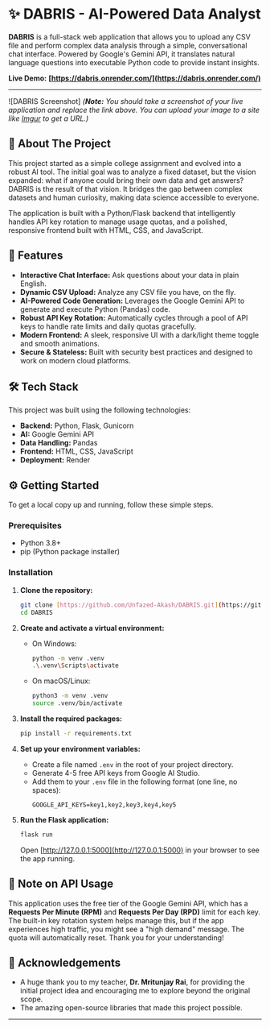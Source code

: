 # ✨ DABRIS - AI-Powered Data Analyst

**DABRIS** is a full-stack web application that allows you to upload any CSV file and perform complex data analysis through a simple, conversational chat interface. Powered by Google's Gemini API, it translates natural language questions into executable Python code to provide instant insights.

**Live Demo:** **[https://dabris.onrender.com/](https://dabris.onrender.com/)**

---

![DABRIS Screenshot]
*(**Note:** You should take a screenshot of your live application and replace the link above. You can upload your image to a site like [Imgur](https://imgur.com/upload) to get a URL.)*

## 🚀 About The Project

This project started as a simple college assignment and evolved into a robust AI tool. The initial goal was to analyze a fixed dataset, but the vision expanded: what if anyone could bring their own data and get answers? DABRIS is the result of that vision. It bridges the gap between complex datasets and human curiosity, making data science accessible to everyone.

The application is built with a Python/Flask backend that intelligently handles API key rotation to manage usage quotas, and a polished, responsive frontend built with HTML, CSS, and JavaScript.

## 🌟 Features

* **Interactive Chat Interface:** Ask questions about your data in plain English.
* **Dynamic CSV Upload:** Analyze any CSV file you have, on the fly.
* **AI-Powered Code Generation:** Leverages the Google Gemini API to generate and execute Python (Pandas) code.
* **Robust API Key Rotation:** Automatically cycles through a pool of API keys to handle rate limits and daily quotas gracefully.
* **Modern Frontend:** A sleek, responsive UI with a dark/light theme toggle and smooth animations.
* **Secure & Stateless:** Built with security best practices and designed to work on modern cloud platforms.

## 🛠️ Tech Stack

This project was built using the following technologies:

* **Backend:** Python, Flask, Gunicorn
* **AI:** Google Gemini API
* **Data Handling:** Pandas
* **Frontend:** HTML, CSS, JavaScript
* **Deployment:** Render

## ⚙️ Getting Started

To get a local copy up and running, follow these simple steps.

### Prerequisites

* Python 3.8+
* pip (Python package installer)

### Installation

1.  **Clone the repository:**
    ```sh
    git clone [https://github.com/Unfazed-Akash/DABRIS.git](https://github.com/Unfazed-Akash/DABRIS.git)
    cd DABRIS
    ```

2.  **Create and activate a virtual environment:**
    * On Windows:
        ```sh
        python -m venv .venv
        .\.venv\Scripts\activate
        ```
    * On macOS/Linux:
        ```sh
        python3 -m venv .venv
        source .venv/bin/activate
        ```

3.  **Install the required packages:**
    ```sh
    pip install -r requirements.txt
    ```

4.  **Set up your environment variables:**
    * Create a file named `.env` in the root of your project directory.
    * Generate 4-5 free API keys from Google AI Studio.
    * Add them to your `.env` file in the following format (one line, no spaces):
        ```
        GOOGLE_API_KEYS=key1,key2,key3,key4,key5
        ```

5.  **Run the Flask application:**
    ```sh
    flask run
    ```
    Open [http://127.0.0.1:5000](http://127.0.0.1:5000) in your browser to see the app running.

## 📝 Note on API Usage

This application uses the free tier of the Google Gemini API, which has a **Requests Per Minute (RPM)** and **Requests Per Day (RPD)** limit for each key. The built-in key rotation system helps manage this, but if the app experiences high traffic, you might see a "high demand" message. The quota will automatically reset. Thank you for your understanding!

## 🙏 Acknowledgements

* A huge thank you to my teacher, **Dr. Mritunjay Rai**, for providing the initial project idea and encouraging me to explore beyond the original scope.
* The amazing open-source libraries that made this project possible.

---
